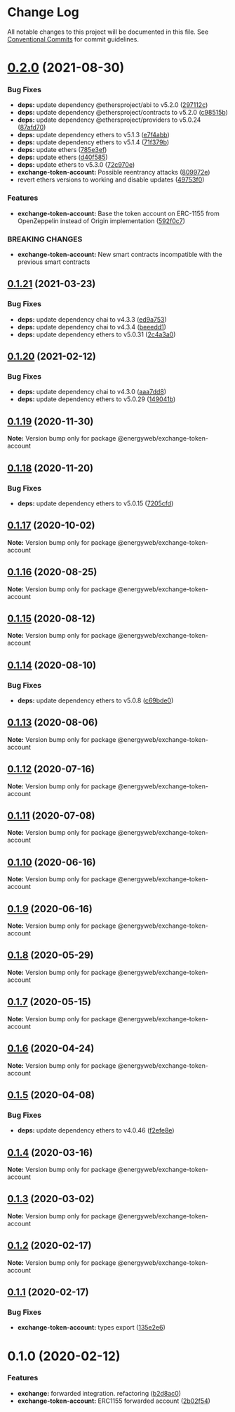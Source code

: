 # Change Log

All notable changes to this project will be documented in this file.
See [Conventional Commits](https://conventionalcommits.org) for commit guidelines.

# [0.2.0](https://github.com/energywebfoundation/origin/compare/@energyweb/exchange-token-account@0.1.21...@energyweb/exchange-token-account@0.2.0) (2021-08-30)


### Bug Fixes

* **deps:** update dependency @ethersproject/abi to v5.2.0 ([297112c](https://github.com/energywebfoundation/origin/commit/297112ce22a2f5453e53b1da2e8873c810c2423b))
* **deps:** update dependency @ethersproject/contracts to v5.2.0 ([c98515b](https://github.com/energywebfoundation/origin/commit/c98515b096c5071f1f6db49a9c5f78e13d8ed2f0))
* **deps:** update dependency @ethersproject/providers to v5.0.24 ([87afd70](https://github.com/energywebfoundation/origin/commit/87afd707390d949ee6e768bb4e9de59fb86cf5ad))
* **deps:** update dependency ethers to v5.1.3 ([e7f4abb](https://github.com/energywebfoundation/origin/commit/e7f4abb8109303814e5727976732c528dcfa342d))
* **deps:** update dependency ethers to v5.1.4 ([71f379b](https://github.com/energywebfoundation/origin/commit/71f379b020e8e6bcd1b4b6f117d27e9babc6f93c))
* **deps:** update ethers ([785e3ef](https://github.com/energywebfoundation/origin/commit/785e3efbe95fbde1984d80d8a50293d123364803))
* **deps:** update ethers ([d40f585](https://github.com/energywebfoundation/origin/commit/d40f585815ede90cc3ce1a901aa35bb3e9ebde3d))
* **deps:** update ethers to v5.3.0 ([72c970e](https://github.com/energywebfoundation/origin/commit/72c970e69d220250e7d9d3f36ac653a3610d6825))
* **exchange-token-account:** Possible reentrancy attacks ([809972e](https://github.com/energywebfoundation/origin/commit/809972e1d720ad920e31b1e99c03d1afe2874f3e))
* revert ethers versions to working and disable updates ([49753f0](https://github.com/energywebfoundation/origin/commit/49753f0aed3f5e32e861b7bbe1d4a85bd900dce9))


### Features

* **exchange-token-account:** Base the token account on ERC-1155 from OpenZeppelin instead of Origin implementation ([592f0c7](https://github.com/energywebfoundation/origin/commit/592f0c744dc969dbb628da9fb8a28d508ad48d2d))


### BREAKING CHANGES

* **exchange-token-account:** New smart contracts incompatible with the previous smart contracts





## [0.1.21](https://github.com/energywebfoundation/origin/compare/@energyweb/exchange-token-account@0.1.20...@energyweb/exchange-token-account@0.1.21) (2021-03-23)


### Bug Fixes

* **deps:** update dependency chai to v4.3.3 ([ed9a753](https://github.com/energywebfoundation/origin/commit/ed9a75383c66ed0502ecbb79f9bb029e708852bd))
* **deps:** update dependency chai to v4.3.4 ([beeedd1](https://github.com/energywebfoundation/origin/commit/beeedd1bbaf17025f97b787f9e875bf2a34ed085))
* **deps:** update dependency ethers to v5.0.31 ([2c4a3a0](https://github.com/energywebfoundation/origin/commit/2c4a3a002e113ab28d1a452ed77b1b4b2a8436e6))





## [0.1.20](https://github.com/energywebfoundation/origin/compare/@energyweb/exchange-token-account@0.1.19...@energyweb/exchange-token-account@0.1.20) (2021-02-12)


### Bug Fixes

* **deps:** update dependency chai to v4.3.0 ([aaa7dd8](https://github.com/energywebfoundation/origin/commit/aaa7dd8fb9afa14612e1a9fbaec32a4e370d7c2c))
* **deps:** update dependency ethers to v5.0.29 ([149041b](https://github.com/energywebfoundation/origin/commit/149041b4ca3648f1decf9e1acb5f7bb5d6fd721a))





## [0.1.19](https://github.com/energywebfoundation/origin/compare/@energyweb/exchange-token-account@0.1.18...@energyweb/exchange-token-account@0.1.19) (2020-11-30)

**Note:** Version bump only for package @energyweb/exchange-token-account





## [0.1.18](https://github.com/energywebfoundation/origin/compare/@energyweb/exchange-token-account@0.1.17...@energyweb/exchange-token-account@0.1.18) (2020-11-20)


### Bug Fixes

* **deps:** update dependency ethers to v5.0.15 ([7205cfd](https://github.com/energywebfoundation/origin/commit/7205cfd3b823730beed77fa8195b7c9c06898a88))





## [0.1.17](https://github.com/energywebfoundation/origin/compare/@energyweb/exchange-token-account@0.1.16...@energyweb/exchange-token-account@0.1.17) (2020-10-02)

**Note:** Version bump only for package @energyweb/exchange-token-account





## [0.1.16](https://github.com/energywebfoundation/origin/compare/@energyweb/exchange-token-account@0.1.15...@energyweb/exchange-token-account@0.1.16) (2020-08-25)

**Note:** Version bump only for package @energyweb/exchange-token-account





## [0.1.15](https://github.com/energywebfoundation/origin/compare/@energyweb/exchange-token-account@0.1.14...@energyweb/exchange-token-account@0.1.15) (2020-08-12)

**Note:** Version bump only for package @energyweb/exchange-token-account





## [0.1.14](https://github.com/energywebfoundation/origin/compare/@energyweb/exchange-token-account@0.1.13...@energyweb/exchange-token-account@0.1.14) (2020-08-10)


### Bug Fixes

* **deps:** update dependency ethers to v5.0.8 ([c69bde0](https://github.com/energywebfoundation/origin/commit/c69bde05c4f0eba5dbc49833f266af24c84c0187))





## [0.1.13](https://github.com/energywebfoundation/origin/compare/@energyweb/exchange-token-account@0.1.12...@energyweb/exchange-token-account@0.1.13) (2020-08-06)

**Note:** Version bump only for package @energyweb/exchange-token-account





## [0.1.12](https://github.com/energywebfoundation/origin/compare/@energyweb/exchange-token-account@0.1.11...@energyweb/exchange-token-account@0.1.12) (2020-07-16)

**Note:** Version bump only for package @energyweb/exchange-token-account





## [0.1.11](https://github.com/energywebfoundation/origin/compare/@energyweb/exchange-token-account@0.1.10...@energyweb/exchange-token-account@0.1.11) (2020-07-08)

**Note:** Version bump only for package @energyweb/exchange-token-account





## [0.1.10](https://github.com/energywebfoundation/origin/compare/@energyweb/exchange-token-account@0.1.9...@energyweb/exchange-token-account@0.1.10) (2020-06-16)

**Note:** Version bump only for package @energyweb/exchange-token-account





## [0.1.9](https://github.com/energywebfoundation/origin/compare/@energyweb/exchange-token-account@0.1.8...@energyweb/exchange-token-account@0.1.9) (2020-06-16)

**Note:** Version bump only for package @energyweb/exchange-token-account





## [0.1.8](https://github.com/energywebfoundation/origin/compare/@energyweb/exchange-token-account@0.1.7...@energyweb/exchange-token-account@0.1.8) (2020-05-29)

**Note:** Version bump only for package @energyweb/exchange-token-account





## [0.1.7](https://github.com/energywebfoundation/origin/compare/@energyweb/exchange-token-account@0.1.6...@energyweb/exchange-token-account@0.1.7) (2020-05-15)

**Note:** Version bump only for package @energyweb/exchange-token-account





## [0.1.6](https://github.com/energywebfoundation/origin/compare/@energyweb/exchange-token-account@0.1.5...@energyweb/exchange-token-account@0.1.6) (2020-04-24)

**Note:** Version bump only for package @energyweb/exchange-token-account





## [0.1.5](https://github.com/energywebfoundation/origin/compare/@energyweb/exchange-token-account@0.1.4...@energyweb/exchange-token-account@0.1.5) (2020-04-08)


### Bug Fixes

* **deps:** update dependency ethers to v4.0.46 ([f2efe8e](https://github.com/energywebfoundation/origin/commit/f2efe8ee404bebc2fa111fabeb891797a2a5416e))





## [0.1.4](https://github.com/energywebfoundation/origin/compare/@energyweb/exchange-token-account@0.1.3...@energyweb/exchange-token-account@0.1.4) (2020-03-16)

**Note:** Version bump only for package @energyweb/exchange-token-account





## [0.1.3](https://github.com/energywebfoundation/origin/compare/@energyweb/exchange-token-account@0.1.2...@energyweb/exchange-token-account@0.1.3) (2020-03-02)

**Note:** Version bump only for package @energyweb/exchange-token-account





## [0.1.2](https://github.com/energywebfoundation/origin/compare/@energyweb/exchange-token-account@0.1.1...@energyweb/exchange-token-account@0.1.2) (2020-02-17)

**Note:** Version bump only for package @energyweb/exchange-token-account





## [0.1.1](https://github.com/energywebfoundation/origin/compare/@energyweb/exchange-token-account@0.1.0...@energyweb/exchange-token-account@0.1.1) (2020-02-17)


### Bug Fixes

* **exchange-token-account:** types export ([135e2e6](https://github.com/energywebfoundation/origin/commit/135e2e6c9e14c88e17c340a07385b118c2a4af2f))





# 0.1.0 (2020-02-12)


### Features

* **exchange:** forwarded integration. refactoring ([b2d8ac0](https://github.com/energywebfoundation/origin/commit/b2d8ac0e70a298e790e9115a9dfddaa98921ec82))
* **exchange-token-account:** ERC1155 forwarded account ([2b02f54](https://github.com/energywebfoundation/origin/commit/2b02f54b5e7b789422aec89e392dfd6fac1e6c34))
